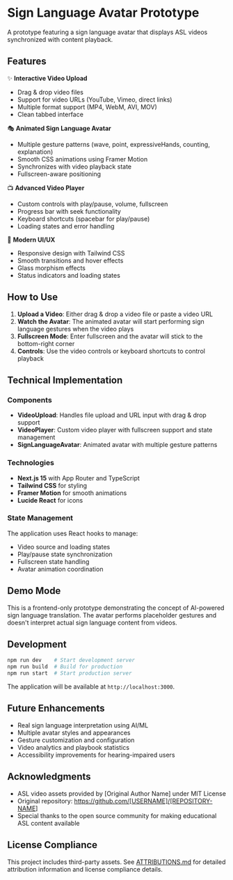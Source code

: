 # Sign Language Avatar Prototype

A prototype featuring a sign language avatar that displays ASL videos synchronized with content playback.

## Features

✨ **Interactive Video Upload**
- Drag & drop video files
- Support for video URLs (YouTube, Vimeo, direct links)
- Multiple format support (MP4, WebM, AVI, MOV)
- Clean tabbed interface

🎭 **Animated Sign Language Avatar**
- Multiple gesture patterns (wave, point, expressiveHands, counting, explanation)
- Smooth CSS animations using Framer Motion
- Synchronizes with video playback state
- Fullscreen-aware positioning

📺 **Advanced Video Player**
- Custom controls with play/pause, volume, fullscreen
- Progress bar with seek functionality
- Keyboard shortcuts (spacebar for play/pause)
- Loading states and error handling

🎨 **Modern UI/UX**
- Responsive design with Tailwind CSS
- Smooth transitions and hover effects
- Glass morphism effects
- Status indicators and loading states

## How to Use

1. **Upload a Video**: Either drag & drop a video file or paste a video URL
2. **Watch the Avatar**: The animated avatar will start performing sign language gestures when the video plays
3. **Fullscreen Mode**: Enter fullscreen and the avatar will stick to the bottom-right corner
4. **Controls**: Use the video controls or keyboard shortcuts to control playback

## Technical Implementation

### Components

- **VideoUpload**: Handles file upload and URL input with drag & drop support
- **VideoPlayer**: Custom video player with fullscreen support and state management
- **SignLanguageAvatar**: Animated avatar with multiple gesture patterns

### Technologies

- **Next.js 15** with App Router and TypeScript
- **Tailwind CSS** for styling
- **Framer Motion** for smooth animations
- **Lucide React** for icons

### State Management

The application uses React hooks to manage:
- Video source and loading states
- Play/pause state synchronization
- Fullscreen state handling
- Avatar animation coordination

## Demo Mode

This is a frontend-only prototype demonstrating the concept of AI-powered sign language translation. The avatar performs placeholder gestures and doesn't interpret actual sign language content from videos.

## Development

```bash
npm run dev    # Start development server
npm run build  # Build for production
npm run start  # Start production server
```

The application will be available at `http://localhost:3000`.

## Future Enhancements

- Real sign language interpretation using AI/ML
- Multiple avatar styles and appearances
- Gesture customization and configuration
- Video analytics and playbook statistics
- Accessibility improvements for hearing-impaired users

## Acknowledgments

- ASL video assets provided by [Original Author Name] under MIT License
- Original repository: https://github.com/[USERNAME]/[REPOSITORY-NAME]
- Special thanks to the open source community for making educational ASL content available

## License Compliance

This project includes third-party assets. See [ATTRIBUTIONS.md](./ATTRIBUTIONS.md) for detailed attribution information and license compliance details.
